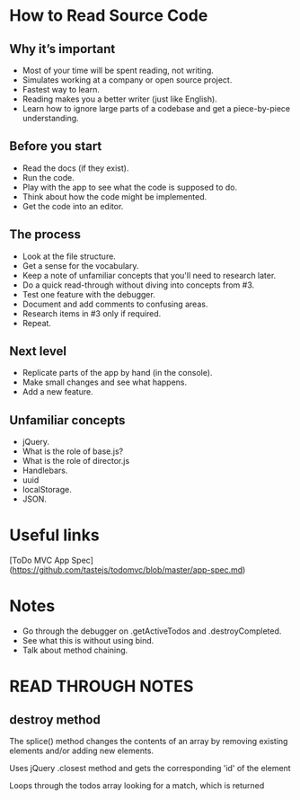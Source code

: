 # How to Read Source Code

## Why it’s important

* Most of your time will be spent reading, not writing.
* Simulates working at a company or open source project.
* Fastest way to learn.
* Reading makes you a better writer (just like English).
* Learn how to ignore large parts of a codebase and get a piece-by-piece understanding.

## Before you start

* Read the docs (if they exist).
* Run the code.
* Play with the app to see what the code is supposed to do.
* Think about how the code might be implemented.
* Get the code into an editor.

## The process

* Look at the file structure.
* Get a sense for the vocabulary.
* Keep a note of unfamiliar concepts that you'll need to research later.
* Do a quick read-through without diving into concepts from #3.
* Test one feature with the debugger.
* Document and add comments to confusing areas.
* Research items in #3 only if required.
* Repeat.

## Next level

* Replicate parts of the app by hand (in the console).
* Make small changes and see what happens.
* Add a new feature.

## Unfamiliar concepts

* jQuery.
* What is the role of base.js?
* What is the role of director.js
* Handlebars.
* uuid
* localStorage.
* JSON.

# Useful links

[ToDo MVC App Spec] (https://github.com/tastejs/todomvc/blob/master/app-spec.md)

# Notes

* Go through the debugger on .getActiveTodos and .destroyCompleted.
* See what this is without using bind.
* Talk about method chaining.

# READ THROUGH NOTES

## destroy method
The splice() method changes the contents of an array by removing existing elements and/or adding new elements.

Uses jQuery .closest method and gets the corresponding 'id' of the element

Loops through the todos array looking for a match, which is returned